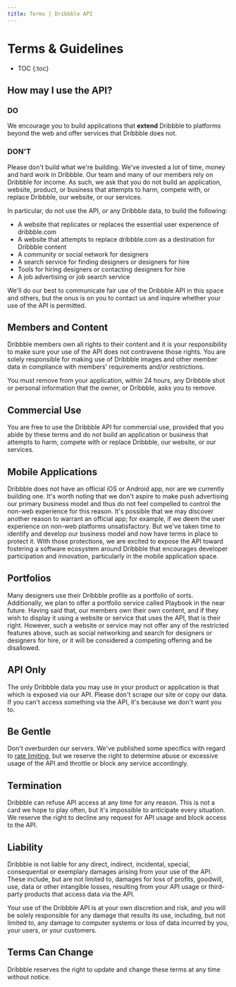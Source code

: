 ```yaml
---
title: Terms | Dribbble API
---
```


# Terms &amp; Guidelines

* TOC
{:toc}

## How may I use the API?

### DO

We encourage you to build applications that **extend** Dribbble to platforms beyond the web and offer services that Dribbble does not.

### DON'T

Please don't build what we're building. We've invested a lot of time, money and hard work in Dribbble. Our team and many of our members rely on Dribbble for income. As such, we ask that you do not build an application, website, product, or business that attempts to harm, compete with, or replace Dribbble, our website, or our services.

In particular, do not use the API, or any Dribbble data, to build the following:

- A website that replicates or replaces the essential user experience of dribbble.com
- A website that attempts to replace dribbble.com as a destination for Dribbble content
- A community or social network for designers
- A search service for finding designers or designers for hire
- Tools for hiring designers or contacting designers for hire
- A job advertising or job search service

We'll do our best to communicate fair use of the Dribbble API in this space and others, but the onus is on you to contact us and inquire whether your use of the API is permitted.

## Members and Content

Dribbble members own all rights to their content and it is your responsibility to make sure your use of the API does not contravene those rights. You are solely responsible for making use of Dribbble images and other member data in compliance with members' requirements and/or restrictions.

You must remove from your application, within 24 hours, any Dribbble shot or personal information that the owner, or Dribbble, asks you to remove.

## Commercial Use

You are free to use the Dribbble API for commercial use, provided that you abide by these terms and do not build an application or business that attempts to harm, compete with or replace Dribbble, our website, or our services.

## Mobile Applications

Dribbble does not have an official iOS or Android app, nor are we currently building one. It's worth noting that we don't aspire to make push advertising our primary business model and thus do not feel compelled to control the non-web experience for this reason. It's possible that we may discover another reason to warrant an official app; for example, if we deem the user experience on non-web platforms unsatisfactory. But we've taken time to identify and develop our business model and now have terms in place to protect it. With those protections, we are excited to expose the API toward fostering a software ecosystem around Dribbble that encourages developer participation and innovation, particularly in the mobile application space.

## Portfolios

Many designers use their Dribbble profile as a portfolio of sorts. Additionally, we plan to offer a portfolio service called Playbook in the near future. Having said that, our members own their own content, and if they wish to display it using a website or service that uses the API, that is their right. However, such a website or service may not offer any of the restricted features above, such as social networking and search for designers or designers for hire, or it will be considered a competing offering and be disallowed.

## API Only

The only Dribbble data you may use in your product or application is that which is exposed via our API. Please don't scrape our site or copy our data. If you can't access something via the API, it's because we don't want you to.

## Be Gentle

Don't overburden our servers. We've published some specifics with regard to [rate limiting](/v1/#rate-limiting), but we reserve the right to determine abuse or excessive usage of the API and throttle or block any service accordingly.

## Termination

Dribbble can refuse API access at any time for any reason. This is not a card we hope to play often, but it's impossible to anticipate every situation. We reserve the right to decline any request for API usage and block access to the API.

## Liability

Dribbble is not liable for any direct, indirect, incidental, special, consequential or exemplary damages arising from your use of the API. These include, but are not limited to, damages for loss of profits, goodwill, use, data or other intangible losses, resulting from your API usage or third-party products that access data via the API.

Your use of the Dribbble API is at your own discretion and risk, and you will be solely responsible for any damage that results its use, including, but not limited to, any damage to computer systems or loss of data incurred by you, your users, or your customers.

## Terms Can Change

Dribbble reserves the right to update and change these terms at any time without notice.

